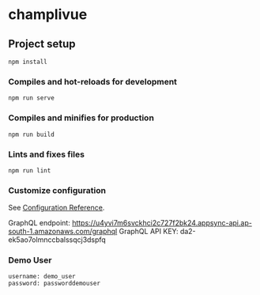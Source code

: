 # champlivue

## Project setup

```
npm install
```

### Compiles and hot-reloads for development

```
npm run serve
```

### Compiles and minifies for production

```
npm run build
```

### Lints and fixes files

```
npm run lint
```

### Customize configuration

See [Configuration Reference](https://cli.vuejs.org/config/).

GraphQL endpoint: https://u4yvi7m6svckhci2c727f2bk24.appsync-api.ap-south-1.amazonaws.com/graphql
GraphQL API KEY: da2-ek5ao7olmnccbalssqcj3dspfq

### Demo User

```
username: demo_user
password: passworddemouser
```
